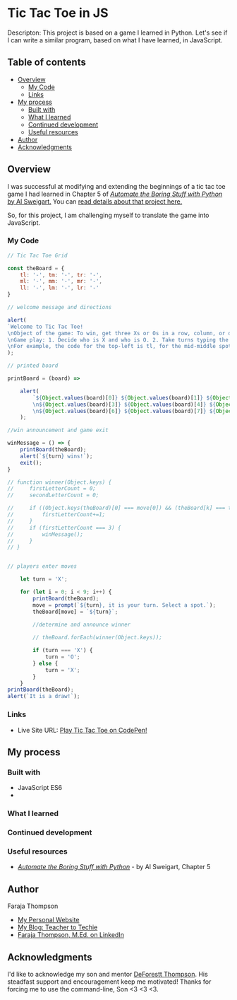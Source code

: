 # Tic Tac Toe in JS

Descripton: This project is based on a game I learned in Python. Let's see if I can write a similar program, based on what I have learned, in JavaScript.

## Table of contents

- [Overview](#overview)
  - [My Code](#my-code)
  - [Links](#links)
- [My process](#my-process)
  - [Built with](#built-with)
  - [What I learned](#what-i-learned)
  - [Continued development](#continued-development)
  - [Useful resources](#useful-resources)
- [Author](#author)
- [Acknowledgments](#acknowledgments)

## Overview

I was successful at modifying and extending the beginnings of a tic tac toe game I had learned in Chapter 5 of [*Automate the Boring Stuff with Python* by Al Sweigart.](https://automatetheboringstuff.com/2e/chapter5/)
You can [read details about that project here.](https://github.com/Faraja17/tic-tac-toe-in-python)

So, for this project, I am challenging myself to translate the game into JavaScript. 


### My Code

```javascript
// Tic Tac Toe Grid

const theBoard = {
    tl: '-', tm: '-', tr: '-',
    ml: '-', mm: '-', mr: '-',
    ll: '-', lm: '-', lr: '-'
}

// welcome message and directions

alert(
`Welcome to Tic Tac Toe!
\nObject of the game: To win, get three Xs or Os in a row, column, or diagonal.
\nGame play: 1. Decide who is X and who is O. 2. Take turns typing the row and colunn codes of your selected spot.
\nFor example, the code for the top-left is tl, for the mid-middle spot it is mm, and for the lower-right spot, the code is lr.`
);

// printed board

printBoard = (board) =>

    alert(
        `${Object.values(board)[0]} ${Object.values(board)[1]} ${Object.values(board)[2]}
        \n${Object.values(board)[3]} ${Object.values(board)[4]} ${Object.values(board)[5]}
        \n${Object.values(board)[6]} ${Object.values(board)[7]} ${Object.values(board)[8]}`
    );

//win announcement and game exit

winMessage = () => {
    printBoard(theBoard);
    alert(`${turn} wins!`);
    exit();
}

// function winner(Object.keys) {
//     firstLetterCount = 0;
//     secondLetterCount = 0;

//     if ((Object.keys(theBoard)[0] === move[0]) && (theBoard[k] === turn)) {
//         firstLetterCount+=1;
//     }
//     if (firstLetterCount === 3) {
//         winMessage();
//     }
// }


// players enter moves

    let turn = 'X';

    for (let i = 0; i < 9; i++) {
        printBoard(theBoard);
        move = prompt(`${turn}, it is your turn. Select a spot.`);
        theBoard[move] = `${turn}`;
        
        //determine and announce winner

        // theBoard.forEach(winner(Object.keys));

        if (turn === 'X') {
            turn = 'O';
        } else {
            turn = 'X';
        }
    }
printBoard(theBoard);
alert(`It is a draw!`);
```

### Links

- Live Site URL: [Play Tic Tac Toe on CodePen!](https://codepen.io/faraja17/pen/JjpwZdR?editors=1112)

## My process



### Built with

- JavaScript ES6
- 
### What I learned



### Continued development



### Useful resources

- [*Automate the Boring Stuff with Python*](https://automatetheboringstuff.com/2e/chapter5/) - by Al Sweigart, Chapter 5
 
## Author

Faraja Thompson

- [My Personal Website](https://faraja17.github.io/my-website/)
- [My Blog: Teacher to Techie](https://faraja17.github.io/)
- [Faraja Thompson, M.Ed. on LinkedIn](https://www.linkedin.com/in/faraja-thompson-m-ed-70885b8/)

## Acknowledgments

I'd like to acknowledge my son and mentor [DeForestt Thompson](https://github.com/DeForestt).  His steadfast support and encouragement keep me motivated!  Thanks for forcing me to use the command-line, Son <3 <3 <3.

